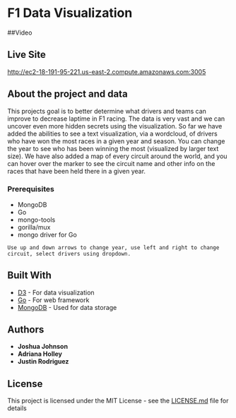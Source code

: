 # F1 Data Visualization

##Video


## Live Site
http://ec2-18-191-95-221.us-east-2.compute.amazonaws.com:3005


## About the project and data
This projects goal is to better determine what drivers and teams can improve to decrease laptime in F1 racing. The data is very vast
and we can uncover even more hidden secrets using the visualization. So far we have added the abilities to see a text visualization, via a wordcloud,
of drivers who have won the most races in a given year and season. You can change the year to see who has been winning the most (visualized by larger text size).
We have also added a map of every circuit around the world, and you can hover over the marker to see the circuit name and other info on the races that have 
been held there in a given year. 

### Prerequisites
- MongoDB
- Go
- mongo-tools
- gorilla/mux
- mongo driver for Go

```
Use up and down arrows to change year, use left and right to change circuit, select drivers using dropdown.

```
## Built With

* [D3](https://d3js.org/) - For data visualization
* [Go](https://golang.org/) - For web framework
* [MongoDB](https://www.mongodb.com/) - Used for data storage

## Authors

* **Joshua Johnson**
* **Adriana Holley**
* **Justin Rodriguez**

## License

This project is licensed under the MIT License - see the [LICENSE.md](LICENSE.md) file for details
